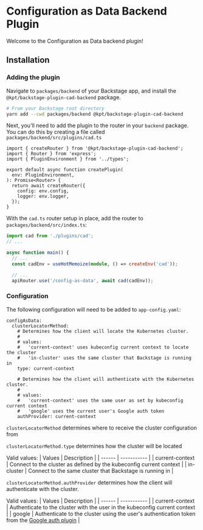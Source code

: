 # Configuration as Data Backend Plugin

Welcome to the Configuration as Data backend plugin!

## Installation

### Adding the plugin

Navigate to `packages/backend` of your Backstage app, and install the
`@kpt/backstage-plugin-cad-backend` package.

```bash
# From your Backstage root directory
yarn add --cwd packages/backend @kpt/backstage-plugin-cad-backend
```

Next, you'll need to add the plugin to the router in your `backend` package. You
can do this by creating a file called `packages/backend/src/plugins/cad.ts`

```tsx
import { createRouter } from '@kpt/backstage-plugin-cad-backend';
import { Router } from 'express';
import { PluginEnvironment } from '../types';

export default async function createPlugin(
  env: PluginEnvironment,
): Promise<Router> {
  return await createRouter({
    config: env.config,
    logger: env.logger,
  });
}
```

With the `cad.ts` router setup in place, add the router to
`packages/backend/src/index.ts`:

```ts
import cad from './plugins/cad';
// ...

async function main() {
  // ...
  const cadEnv = useHotMemoize(module, () => createEnv('cad'));

  // ...
  apiRouter.use('/config-as-data', await cad(cadEnv));
```

### Configuration

The following configuration will need to be added to `app-config.yaml`:

```
configAsData:
  clusterLocatorMethod:
    # Determines how the client will locate the Kubernetes cluster.
    #
    # values:
    #   'current-context' uses kubeconfig current context to locate the cluster
    #   'in-cluster' uses the same cluster that Backstage is running in
    type: current-context

    # Determines how the client will authenticate with the Kubernetes cluster.
    #
    # values:
    #   'current-context' uses the same user as set by kubeconfig current context
    #   'google' uses the current user's Google auth token
    authProvider: current-context
```

`clusterLocatorMethod` determines where to receive the cluster configuration
from

`clusterLocatorMethod.type` determines how the cluster will be located

Valid values:
| Values | Description |
| ------ | ----------- |
| current-context | Connect to the cluster as defined by the kubeconfig current context |
| in-cluster | Connect to the same cluster that Backstage is running in |

`clusterLocatorMethod.authProvider` determines how the client will authenticate
with the cluster.

Valid values:
| Values | Description |
| ------ | ----------- |
| current-context | Authenticate to the cluster with the user in the kubeconfig current context |
| google | Authenticate to the cluster using the user's authentication token from the [Google auth plugin](https://backstage.io/docs/auth/) |
